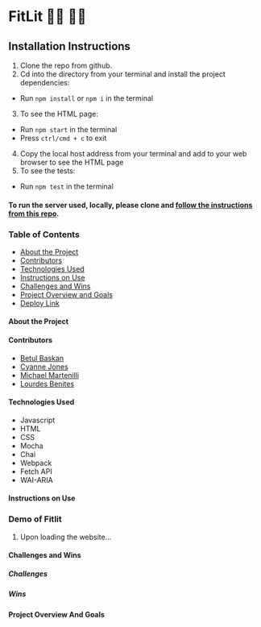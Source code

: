 # FitLit 🏃‍♀️ 🏃‍♂️

## Installation Instructions

1. Clone the repo from github.
2. Cd into the directory from your terminal and install the project dependencies:
- Run `npm install` or `npm i` in the terminal
3. To see the HTML page:
- Run `npm start` in the terminal
- Press `ctrl/cmd + c` to exit
4. Copy the local host address from your terminal and add to your web browser to see the HTML page
5. To see the tests:
- Run `npm test` in the terminal

#### To run the server used, locally, please clone and [follow the instructions from this repo](https://frontend.turing.edu/projects/Fitlit-part-one.html).


### Table of Contents
- [About the Project](#about-the-project)
- [Contributors](#contributors)
- [Technologies Used](#technologies-used)
- [Instructions on Use](#instructions-on-use)
- [Challenges and Wins](#challenges-and-wins)
- [Project Overview and Goals](#project-overview-and-goals)
- [Deploy Link](#deploy-link)

#### About the Project



#### Contributors
 - [Betul Baskan](https://github.com/Baskanbetul)
 - [Cyanne Jones](https://github.com/Cyanne-Jones)
 - [Michael Martenilli](https://github.com/mmartinelli22)
 - [Lourdes Benites](https://github.com/lourdesbnts)

#### Technologies Used
- Javascript
- HTML
- CSS
- Mocha
- Chai
- Webpack
- Fetch API
- WAI-ARIA

#### Instructions on Use



### Demo of Fitlit

1. Upon loading the website...




#### Challenges and Wins

##### Challenges


##### Wins


#### Project Overview And Goals


